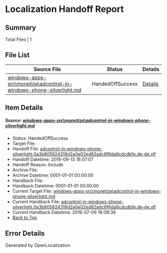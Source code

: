 # <a name='report-top'></a> Localization Handoff Report

## Summary
 Total Files | 1

## File List
 Source File | Status | Details 
 ----------- | ------ | ------- 
 [windows-apps-src\monetize\adcontrol-in-windows-phone-silverlight.md](https://github.com/Microsoft/windows-apps/blob/e4410e715ed1581f6986fe56db48e066f15ccb26/windows-apps-src/monetize/adcontrol-in-windows-phone-silverlight.md) | HandedOffSuccess | [Details](#d6256640f199e4f327f3a6a4bfac1e8b4a8b91734736)

## Item Details
##### <a name='d6256640f199e4f327f3a6a4bfac1e8b4a8b91734736'></a> Source: [windows-apps-src\monetize\adcontrol-in-windows-phone-silverlight.md](https://github.com/Microsoft/windows-apps/blob/e4410e715ed1581f6986fe56db48e066f15ccb26/windows-apps-src/monetize/adcontrol-in-windows-phone-silverlight.md)
* Status: HandedOffSuccess
* Target File: 
* Handoff File: [adcontrol-in-windows-phone-silverlight.0a3b805624318d2a0e02ed82adc6f6da6cdcdb1e.de-de.xlf](https://github.com/Microsoft/WDG.handoff/blob/f216aa5a9309f407ff6071ce041ade0fa71763bb/ol-handoff/Microsoft/windows-apps.de-de/master/adcontrol-in-windows-phone-silverlight.0a3b805624318d2a0e02ed82adc6f6da6cdcdb1e.de-de.xlf)
* Handoff Datetime: 2016-09-13 18:07:07
* Handoff Reason: Include
* Archive File: 
* Archive Datetime: 0001-01-01 00:00:00
* Handback File: 
* Handback Datetime: 0001-01-01 00:00:00
* Current Target File: [windows-apps-src\monetize\adcontrol-in-windows-phone-silverlight.md](https://github.com/Microsoft/windows-apps.de-de/blob/7a3dc4d5efb7b5518f9623c0a3ebf46436d26e72/windows-apps-src/monetize/adcontrol-in-windows-phone-silverlight.md)
* Current Handback File: [adcontrol-in-windows-phone-silverlight.0a3b805624318d2a0e02ed82adc6f6da6cdcdb1e.de-de.xlf](https://github.com/Microsoft/WDG.handback/blob/b6880abfd65d38457dda3929c963d918f070774a/ol-handback/Microsoft/windows-apps.de-de/master/adcontrol-in-windows-phone-silverlight.0a3b805624318d2a0e02ed82adc6f6da6cdcdb1e.de-de.xlf)
* Current Handback Datetime: 2016-07-06 16:08:36
* [Back to Top](#report-top)


## Error Details

Generated by OpenLocalization.
